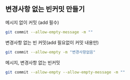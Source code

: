 ## 변경사항 없는 빈커밋 만들기

메시지 없이 커밋 (add 필수)
```bash
git commit --allow-empty-message -m ""
```

변경사항 없는 빈 커밋(add 필요없이 커밋 내용만)
```bash
git commit --allow-empty -m "변경사항없음"
```

메시지, 변경사항 없는 빈커밋
```bash
git commit --allow-empty --allow-empty-message -m ""
```
